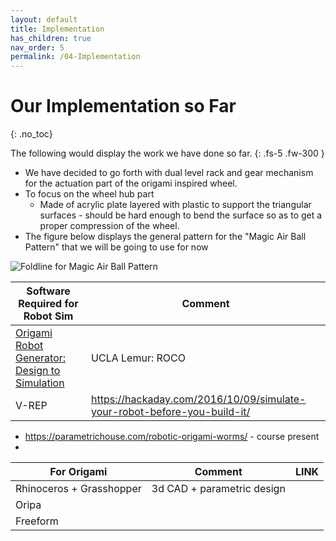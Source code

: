 ```yaml
---
layout: default
title: Implementation
has_children: true
nav_order: 5
permalink: /04-Implementation
---
```



# Our Implementation so Far
{: .no_toc}

The following would display the work we have done so far. 
{: .fs-5 .fw-300 }

- We have decided to go forth with dual level rack and gear mechanism for the actuation part of the origami inspired wheel.
- To focus on the wheel hub part 
	- Made of acrylic plate layered with plastic to support the triangular surfaces - should be hard enough to bend the surface so as to get a proper compression of the wheel.
- The figure below displays the general pattern for the "Magic Air Ball Pattern" that we will be going to use for now

![Foldline for Magic Air Ball Pattern](https://i.imgur.com/OhjFUVu.png)

| Software Required for Robot Sim | Comment |
| --- | --- |
| [Origami Robot Generator: Design to Simulation](https://uclalemur.com/blog/new-capabilities-of-origami-robot-generator-design-to-simulation-roco-backend) | UCLA Lemur: ROCO |
| V-REP | https://hackaday.com/2016/10/09/simulate-your-robot-before-you-build-it/ |

- https://parametrichouse.com/robotic-origami-worms/ - course present 
- 
| For Origami | Comment | LINK |
| --- | --- | --- |
| Rhinoceros + Grasshopper | 3d CAD + parametric design | |
| Oripa || |
| Freeform || |